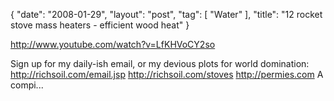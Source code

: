 {
   "date": "2008-01-29",
   "layout": "post",
   "tag": [
      "Water"
   ],
   "title": "12 rocket stove mass heaters - efficient wood heat"
}

http://www.youtube.com/watch?v=LfKHVoCY2so  

Sign up for my daily-ish email, or my devious plots for world domination: http://richsoil.com/email.jsp http://richsoil.com/stoves http://permies.com A compi...
